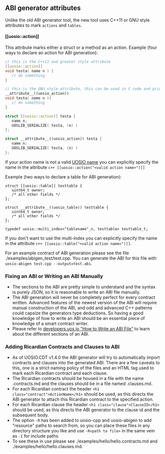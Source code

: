 ## ABI generator attributes
Unlike the old ABI generator tool, the new tool uses C++11 or GNU style attributes to mark ```actions``` and ```tables```.
#### [[uosio::action]]
This attribute marks either a struct or a method as an action.
Example (four ways to declare an action for ABI generation):
```c++
// this is the C++11 and greater style attribute
[[uosio::action]]
void testa( name n ) {
   // do something
}

// this is the GNU style attribute, this can be used in C code and prior to C++ 11
__attribute__((uosio_action))
void testa( name n ){
   // do something
}

struct [[uosio::action]] testa {
   name n;
   UOSLIB_SERIALIZE( testa, (n) )
};

struct __attribute__((uosio_action)) testa {
   name n;
   UOSLIB_SERIALIZE( testa, (n) )
};
```
If your action name is not a valid [UOSIO name](https://developers.uos.io/uosio-cpp/docs/naming-conventions) you can explicitly specify the name in the attribute ```c++ [[uosio::action("<valid action name>")]]```

Example (two ways to declare a table for ABI generation):
```
struct [[uosio::table]] testtable {
   uint64_t owner;
   /* all other fields */
};

struct __attribute__((uosio_table)) testtable {
   uint64_t owner;
   /* all other fields */
};

typedef uosio::multi_index<"tablename"_n, testtable> testtable_t;
```
If you don't want to use the multi-index you can explicitly specify the name in the attribute ```c++ [[uosio::table("<valid action name>")]]```.

For an example contract of ABI generation please see the file ./examples/abigen_test/test.cpp. You can generate the ABI for this file with `uosio-abigen test.cpp --output=test.abi`.

### Fixing an ABI or Writing an ABI Manually
- The sections to the ABI are pretty simple to understand and the syntax is purely JSON, so it is reasonable to write an ABI file manually.
- The ABI generation will never be completely perfect for every contract written. Advanced features of the newest version of the ABI will require manual construction of the ABI, and odd and advanced C++ patterns could capsize the generators type deductions. So having a good knowledge of how to write an ABI should be an essential piece of knowledge of a smart contract writer.
- Please refer to [developers.uos.io "How to Write an ABI File"](https://developers.uos.io/uosio-cpp/docs/how-to-write-an-abi) to learn about the different sections of an ABI.

### Adding Ricardian Contracts and Clauses to ABI
- As of UOSIO.CDT v1.4.0 the ABI generator will try to automatically import contracts and clauses into the generated ABI.  There are a few caveats to this, one is a strict naming policy of the files and an HTML tag used to mark each Ricardian contract and each clause.
- The Ricardian contracts should be housed in a file with the name <contract name>.contracts.md and the clauses should be in a file named <contract name>.clauses.md.
 - For each Ricardian contract the header `<h1 class="contract">ActionName</h1>` should be used, as this directs the ABI generator to attach this Ricardian contract to the specified action.
 - For each Ricardian clause the header `<h1 class="clause">ClauseID</h1>` should be used, as this directs the ABI generator to the clause id and the subsequent body.
 - The option `-R` has been added to uosio-cpp and uosio-abigen to add "resource" paths to search from, so you can place these files in any directory structure you like and use `-R<path to file>` in the same vein as `-I` for include paths.
 - To see these in use please see ./examples/hello/hello.contracts.md and ./examples/hello/hello.clauses.md.
